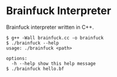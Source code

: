 # Brainfuck Interpreter

Brainfuck interpreter written in C++.

```console
$ g++ -Wall brainfuck.cc -o brainfuck
$ ./brainfuck --help
usage: ./brainfuck <path>

options:
  -h --help	show this help message
$ ./brainfuck hello.bf
```
